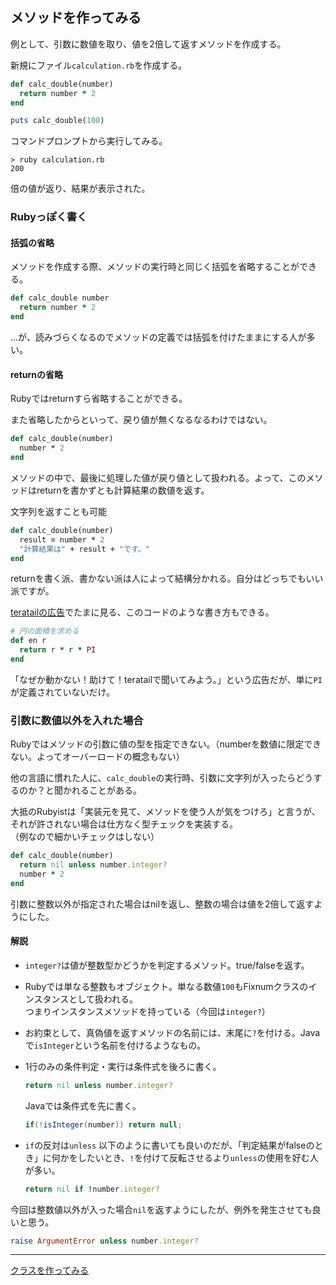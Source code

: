 ## メソッドを作ってみる

例として、引数に数値を取り、値を2倍して返すメソッドを作成する。

新規にファイル`calculation.rb`を作成する。

```ruby
def calc_double(number)
  return number * 2
end

puts calc_double(100)
```

コマンドプロンプトから実行してみる。

```dos
> ruby calculation.rb
200
```
倍の値が返り、結果が表示された。

### Rubyっぽく書く
#### 括弧の省略
メソッドを作成する際、メソッドの実行時と同じく括弧を省略することができる。

```ruby
def calc_double number
  return number * 2
end
```
…が、読みづらくなるのでメソッドの定義では括弧を付けたままにする人が多い。

#### returnの省略
Rubyではreturnすら省略することができる。

また省略したからといって、戻り値が無くなるなるわけではない。
```ruby
def calc_double(number)
  number * 2
end
```
メソッドの中で、最後に処理した値が戻り値として扱われる。よって、このメソッドはreturnを書かずとも計算結果の数値を返す。

文字列を返すことも可能
```ruby
def calc_double(number)
  result = number * 2
  "計算結果は" + result + "です。"
end
```
returnを書く派、書かない派は人によって結構分かれる。自分はどっちでもいい派ですが。

[teratailの広告](https://teratail.com/questions/2350)でたまに見る、このコードのような書き方もできる。
```ruby
# 円の面積を求める
def en r
  return r * r * PI
end
```
「なぜか動かない！助けて！teratailで聞いてみよう。」という広告だが、単に`PI`が定義されていないだけ。

### 引数に数値以外を入れた場合

Rubyではメソッドの引数に値の型を指定できない。（numberを数値に限定できない。よってオーバーロードの概念もない）

他の言語に慣れた人に、`calc_double`の実行時、引数に文字列が入ったらどうするのか？と聞かれることがある。

大抵のRubyistは「実装元を見て、メソッドを使う人が気をつけろ」と言うが、それが許されない場合は仕方なく型チェックを実装する。  
（例なので細かいチェックはしない）


```ruby
def calc_double(number)
  return nil unless number.integer?
  number * 2
end
```

引数に整数以外が指定された場合はnilを返し、整数の場合は値を2倍して返すようにした。

#### 解説
* `integer?`は値が整数型かどうかを判定するメソッド。true/falseを返す。
* Rubyでは単なる整数もオブジェクト。単なる数値`100`もFixnumクラスのインスタンスとして扱われる。  
  つまりインスタンスメソッドを持っている（今回は`integer?`）
* お約束として、真偽値を返すメソッドの名前には、末尾に`?`を付ける。Javaで`isInteger`という名前を付けるようなもの。
* 1行のみの条件判定・実行は条件式を後ろに書く。

  ```ruby
  return nil unless number.integer?
  ```
  
  Javaでは条件式を先に書く。
  ```java
  if(!isInteger(number)) return null;
  ```

* `if`の反対は`unless`
  以下のように書いても良いのだが、「判定結果がfalseのとき」に何かをしたいとき、`!`を付けて反転させるより`unless`の使用を好む人が多い。
  ```ruby
  return nil if !number.integer?
  ```
今回は整数値以外が入った場合`nil`を返すようにしたが、例外を発生させても良いと思う。
```ruby
raise ArgumentError unless number.integer?
```

----

[クラスを作ってみる](05_class.md)
